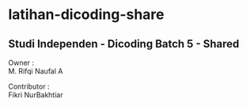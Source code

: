 # latihan-dicoding-share
## Studi Independen - Dicoding Batch 5 - Shared

Owner : <br>
M. Rifqi Naufal A <br>

Contributor : <br>
Fikri NurBakhtiar <br>

